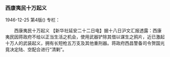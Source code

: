 ### 西康夷民十万起义

1946-12-25
第4版()
专栏：

　　西康夷民十万起义
    【新华社延安二十二日电】据十八日沪文汇报透露：西康夷民因蒋政府不给以正当生活之机会，使用武器铲除其借以谋生之鸦片，近已激起十万人的武装起义，拥有长短枪五万支及其他重刑器。蒋政府西昌警备司令贺国光竟决定陆、空配合进行“清剿”。
